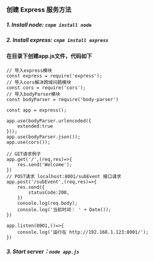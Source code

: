 ### 创建 Express 服务方法
##### 1. Install node: `cnpm install node`
##### 2. Install express: `cnpm install express`

#### 在目录下创建app.js文件，代码如下 
```
// 导入express模块
const express = require('express');
// 导入cors解决跨域问题模块
const cors = require('cors');
// 导入bodyParser模块
const bodyParser = require('body-parser')

const app = express();

app.use(bodyParser.urlencoded({
    extended:true
}));
app.use(bodyParser.json());
app.use(cors());

// GET请求例子
app.get('/',(req,res)=>{
    res.send('Welcome');
})
// POST请求 localhost:8001/subEvent 接口请求
app.post('/subEvent',(req,res)=>{
    res.send({
        statusCode:200,
    })
    console.log(req.body);
    console.log('当前时间： ' + Date());
})
 
app.listen(8001,()=>{
    console.log('运行在 http://192.168.1.123:8001/');
})
```

##### 3. Start server：`node app.js`
